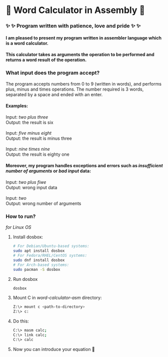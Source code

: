 # :star2: Word Calculator in Assembly :star2:
### :sparkles: :sparkles: Program written with patience, love and pride :sparkles: :sparkles:

#### I am pleased to present my program written in assembler language which is a word calculator.
#### This calculator takes as arguments the operation to be performed and returns a word result of the operation. 



### What input does the program accept?
The program accepts numbers from 0 to 9 (written in words), and performs plus, minus and times operations. The number required is 3 words, separated by a space and ended with an enter.

#### Examples:
Input: *two plus three* \
Output: the result is six \
\
Input: *five minus eight*\
Output: the result is minus three\
\
Input: *nine times nine*\
Output: the result is eighty one


#### Moreover, my program handles exceptions and errors such as *insufficient number of arguments* or *bad input* data:
Input: *two plus fiwe*\
Output: wrong input data\
\
Input: *two*\
Output: wrong number of arguments

### How to run?
*for Linux OS*
1. Install dosbox:
    ```bash
    # For Debian/Ubuntu-based systems:
    sudo apt install dosbox
    # For Fedora/RHEL/CentOS systems:
    sudo dnf install dosbox
    # For Arch-based systems:
    sudo pacman -S dosbox
2. Run dosbox
    ```bash
    dosbox
    ```
3. Mount C in *word-calculator-asm* directory:
    ```bash
    Z:\> mount c <path-to-directory>
    Z:\> c:
    ```
4. Do this:
    ```bash
    C:\> masm calc;
    C:\> link calc;
    C:\> calc
    ```
5. Now you can introduce your equation :full_moon_with_face:
